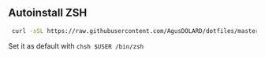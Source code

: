 Autoinstall ZSH
-------------------
```bash
 curl -sSL https://raw.githubusercontent.com/AgusDOLARD/dotfiles/master/install.sh | tr -d '\r' | sh
```

Set it as default with ```chsh $USER /bin/zsh```
